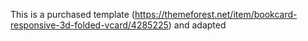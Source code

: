 This is a purchased template (https://themeforest.net/item/bookcard-responsive-3d-folded-vcard/4285225) and adapted